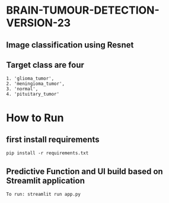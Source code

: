 # BRAIN-TUMOUR-DETECTION-VERSION-23

## Image classification using Resnet 
## Target class are four 
    1. 'glioma_tumor', 
    2. 'meningioma_tumor', 
    3. 'normal', 
    4. 'pituitary_tumor'

# How to Run
## first install requirements
    pip install -r requirements.txt

## Predictive Function and UI build based on Streamlit application
    To run: streamlit run app.py
    
